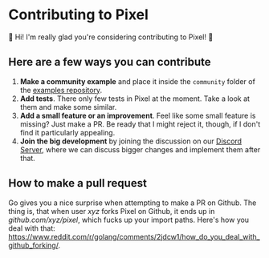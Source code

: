 # Contributing to Pixel

:tada: Hi! I'm really glad you're considering contributing to Pixel! :tada:

## Here are a few ways you can contribute

1. **Make a community example** and place it inside the `community` folder of the [examples repository][examples].
2. **Add tests**. There only few tests in Pixel at the moment. Take a look at them and make some similar.
3. **Add a small feature or an improvement**. Feel like some small feature is missing? Just make a PR. Be ready that I might reject it, though, if I don't find it particularly appealing.
4. **Join the big development** by joining the discussion on our [Discord Server](https://discord.gg/q2DK4MP), where we can discuss bigger changes and implement them after that.

## How to make a pull request

Go gives you a nice surprise when attempting to make a PR on Github. The thing is, that when user _xyz_ forks Pixel on Github, it ends up in _github.com/xyz/pixel_, which fucks up your import paths. Here's how you deal with that: https://www.reddit.com/r/golang/comments/2jdcw1/how_do_you_deal_with_github_forking/.

[examples]: https://github.com/faiface/pixel-examples/tree/master/community
